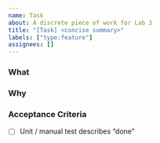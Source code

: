 ```yaml
---
name: Task
about: A discrete piece of work for Lab 3
title: "[Task] <concise summary>"
labels: ["type:feature"]
assignees: []
---
```


### What
<!-- short description -->

### Why
<!-- rationale -->

### Acceptance Criteria
- [ ] Unit / manual test describes “done”
